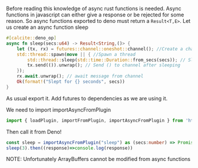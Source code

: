 Before reading this knowledge of async rust functions is needed.
Async functions in javascript can either give a response or be rejected for some reason. So async functions exported to deno must return a `Result<T,E>`.
Let us create an async function sleep
```rust
#[calcite::deno_op]
async fn sleep(secs:u64) -> Result<String,()> {
    let (tx, rx) = futures::channel::oneshot::channel(); //Create a channel
    std::thread::spawn(move || { //Spawn a thread
        std::thread::sleep(std::time::Duration::from_secs(secs)); // Sleep
        tx.send(()).unwrap(); // Send () to channel after sleeping
    });
    rx.await.unwrap(); // await message from channel
    Ok(format!("Slept for {} seconds", secs))
}
```
As usual export it. Add futures to dependencies as we are using it.

We need to import importAsyncFromPlugin 
```ts
import { loadPlugin, importFromPlugin, importAsyncFromPlugin } from 'https://denopkg.com/Srinivasa314/calcite-ts/calcite.ts';

```

Then call it from Deno!

```ts
const sleep = importAsyncFromPlugin("sleep") as (secs:number) => Promise<String>
sleep(3).then((response)=>console.log(response))
```

NOTE:
Unfortunately ArrayBuffers cannot be modified from async functions